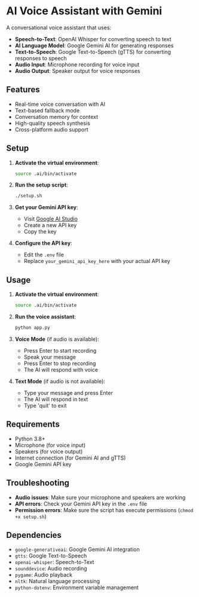 # AI Voice Assistant with Gemini

A conversational voice assistant that uses:
- **Speech-to-Text**: OpenAI Whisper for converting speech to text
- **AI Language Model**: Google Gemini AI for generating responses
- **Text-to-Speech**: Google Text-to-Speech (gTTS) for converting responses to speech
- **Audio Input**: Microphone recording for voice input
- **Audio Output**: Speaker output for voice responses

## Features

- Real-time voice conversation with AI
- Text-based fallback mode
- Conversation memory for context
- High-quality speech synthesis
- Cross-platform audio support

## Setup

1. **Activate the virtual environment**:
   ```bash
   source .ai/bin/activate
   ```

2. **Run the setup script**:
   ```bash
   ./setup.sh
   ```

3. **Get your Gemini API key**:
   - Visit [Google AI Studio](https://makersuite.google.com/app/apikey)
   - Create a new API key
   - Copy the key

4. **Configure the API key**:
   - Edit the `.env` file
   - Replace `your_gemini_api_key_here` with your actual API key

## Usage

1. **Activate the virtual environment**:
   ```bash
   source .ai/bin/activate
   ```

2. **Run the voice assistant**:
   ```bash
   python app.py
   ```

3. **Voice Mode** (if audio is available):
   - Press Enter to start recording
   - Speak your message
   - Press Enter to stop recording
   - The AI will respond with voice

4. **Text Mode** (if audio is not available):
   - Type your message and press Enter
   - The AI will respond in text
   - Type 'quit' to exit

## Requirements

- Python 3.8+
- Microphone (for voice input)
- Speakers (for voice output)
- Internet connection (for Gemini AI and gTTS)
- Google Gemini API key

## Troubleshooting

- **Audio issues**: Make sure your microphone and speakers are working
- **API errors**: Check your Gemini API key in the `.env` file
- **Permission errors**: Make sure the script has execute permissions (`chmod +x setup.sh`)

## Dependencies

- `google-generativeai`: Google Gemini AI integration
- `gtts`: Google Text-to-Speech
- `openai-whisper`: Speech-to-Text
- `sounddevice`: Audio recording
- `pygame`: Audio playback
- `nltk`: Natural language processing
- `python-dotenv`: Environment variable management